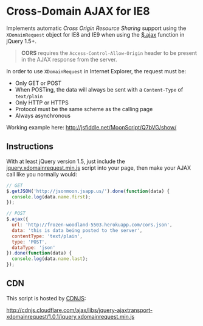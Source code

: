 # Cross-Domain AJAX for IE8

Implements automatic *Cross Origin Resource Sharing* support using the `XDomainRequest` object for IE8 and IE9 when using the [$.ajax](http://api.jquery.com/jQuery.ajax/) function in jQuery 1.5+.
> **CORS** requires the `Access-Control-Allow-Origin` header to be present in the AJAX response from the server.

In order to use `XDomainRequest` in Internet Explorer, the request must be:
- Only GET or POST
 - When POSTing, the data will always be sent with a `Content-Type` of `text/plain`
- Only HTTP or HTTPS
 - Protocol must be the same scheme as the calling page
- Always asynchronous

Working example here:
http://jsfiddle.net/MoonScript/Q7bVG/show/

## Instructions

With at least jQuery version 1.5, just include the [jquery.xdomainrequest.min.js](http://cdnjs.cloudflare.com/ajax/libs/jquery-ajaxtransport-xdomainrequest/1.0.1/jquery.xdomainrequest.min.js) script into your page, then make your AJAX call like you normally would:

```JavaScript
// GET
$.getJSON('http://jsonmoon.jsapp.us/').done(function(data) {
  console.log(data.name.first);
});

// POST
$.ajax({
  url: 'http://frozen-woodland-5503.herokuapp.com/cors.json',
  data: 'this is data being posted to the server',
  contentType: 'text/plain',
  type: 'POST',
  dataType: 'json'
}).done(function(data) {
  console.log(data.name.last);
});
```

## CDN

This script is hosted by [CDNJS](http://cdnjs.com):

http://cdnjs.cloudflare.com/ajax/libs/jquery-ajaxtransport-xdomainrequest/1.0.1/jquery.xdomainrequest.min.js
